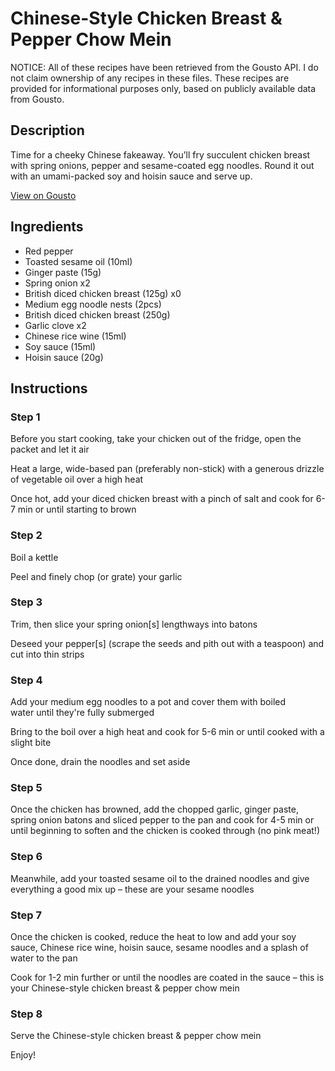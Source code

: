 # Chinese-Style Chicken Breast & Pepper Chow Mein

NOTICE: All of these recipes have been retrieved from the Gousto API. I do not claim ownership of any recipes in these files. These recipes are provided for informational purposes only, based on publicly available data from Gousto.

## Description

Time for a cheeky Chinese fakeaway. You’ll fry succulent chicken breast with spring onions, pepper and sesame-coated egg noodles. Round it out with an umami-packed soy and hoisin sauce and serve up. 

[View on Gousto](https://www.gousto.co.uk/recipes/cookbook/chinese-style-chicken-breast-pepper-chow-mein)

## Ingredients

- Red pepper
- Toasted sesame oil (10ml)
- Ginger paste (15g)
- Spring onion x2
- British diced chicken breast (125g) x0
- Medium egg noodle nests (2pcs)
- British diced chicken breast (250g)
- Garlic clove x2
- Chinese rice wine (15ml)
- Soy sauce (15ml)
- Hoisin sauce (20g)

## Instructions


### Step 1

Before you start cooking, take your chicken out of the fridge, open the packet and let it air

Heat a large, wide-based pan (preferably non-stick) with a generous drizzle of vegetable oil over a high heat

Once hot, add your diced chicken breast with a pinch of salt and cook for 6-7 min or until starting to brown


### Step 2

Boil a kettle

Peel and finely chop (or grate) your garlic


### Step 3

Trim, then slice your spring onion[s] lengthways into batons

Deseed your pepper[s] (scrape the seeds and pith out with a teaspoon) and cut into thin strips


### Step 4

Add your medium egg noodles to a pot and cover them with boiled water until they're fully submerged

Bring to the boil over a high heat and cook for 5-6 min or until cooked with a slight bite

Once done, drain the noodles and set aside


### Step 5

Once the chicken has browned, add the chopped garlic, ginger paste, spring onion batons and sliced pepper to the pan and cook for 4-5 min or until beginning to soften and the chicken is cooked through (no pink meat!)


### Step 6

Meanwhile, add your toasted sesame oil to the drained noodles and give everything a good mix up – these are your sesame noodles


### Step 7

Once the chicken is cooked, reduce the heat to low and add your soy sauce, Chinese rice wine, hoisin sauce, sesame noodles and a splash of water to the pan

Cook for 1-2 min further or until the noodles are coated in the sauce – this is your Chinese-style chicken breast & pepper chow mein

### Step 8

Serve the Chinese-style chicken breast & pepper chow mein

Enjoy!

